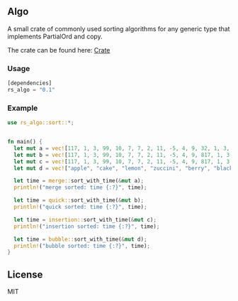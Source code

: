 ## Algo

A small crate of commonly used sorting algorithms for any generic type that implements PartialOrd and copy.

The crate can be found here: [Crate](https://crates.io/crates/rs_algo)

### Usage
```rust
[dependencies]
rs_algo = "0.1"
```

### Example
```rust
use rs_algo::sort::*;


fn main() {
  let mut a = vec![117, 1, 3, 99, 10, 7, 7, 2, 11, -5, 4, 9, 32, 1, 3, 99, 10, 7];
  let mut b = vec![117, 1, 3, 99, 10, 7, 7, 2, 11, -5, 4, 9, 817, 1, 3, 99, 10, 7];
  let mut c = vec![117, 1, 3, 99, 10, 7, 7, 2, 11, -5, 4, 9, 817, 1, 3, 99, 10, 7];
  let mut d = vec!["apple", "cake", "lemon", "zuccini", "berry", "black berry", "kit kat"];

  let time = merge::sort_with_time(&mut a);
  println!("merge sorted: time {:?}", time);

  let time = quick::sort_with_time(&mut b);
  println!("quick sorted: time {:?}", time);

  let time = insertion::sort_with_time(&mut c);
  println!("insertion sorted: time {:?}", time);

  let time = bubble::sort_with_time(&mut d);
  println!("bubble sorted: time {:?}", time);
}
```

## License
MIT